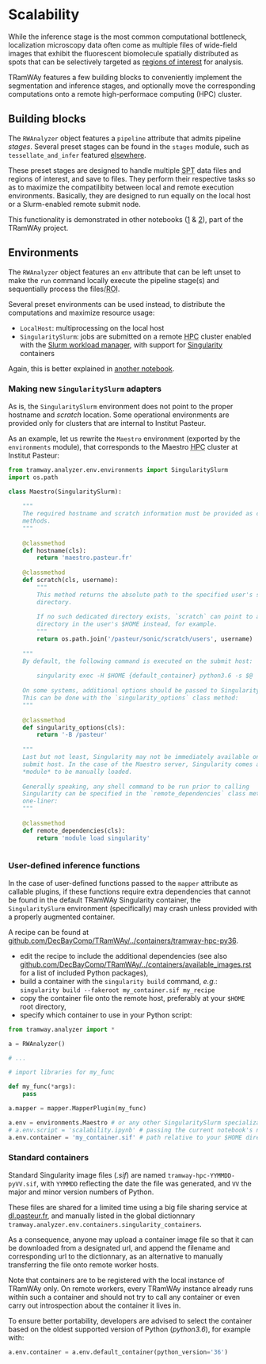 # Scalability

While the inference stage is the most common computational bottleneck, localization microscopy data often come as multiple files of wide-field images that exhibit the fluorescent biomolecule spatially distributed as spots that can be selectively targeted as [regions of interest](roi.md) for analysis.

TRamWAy features a few building blocks to conveniently implement the segmentation and inference stages, and optionally move the corresponding computations onto a remote high-performace computing (HPC) cluster.

## Building blocks

The `RWAnalyzer` object features a `pipeline` attribute that admits pipeline *stages*.
Several preset stages can be found in the `stages` module, such as `tessellate_and_infer` featured [elsewhere](inference.md#segmenting-and-inferring-all-at-once).

These preset stages are designed to handle multiple <abbr title="Single Particle Tracking">SPT</abbr> data files and regions of interest, and save to files. They perform their respective tasks so as to maximize the compatilibity between local and remote execution environments.
Basically, they are designed to run equally on the local host or a Slurm-enabled remote submit node.

This functionality is demonstrated in other notebooks ([1](https://mybinder.org/v2/gh/DecBayComp/TRamWAy/HEAD?filepath=notebooks%2FRWAnalyzer%20simple%20pipeline.ipynb) & [2](https://mybinder.org/v2/gh/DecBayComp/TRamWAy/HEAD?filepath=notebooks%2FRWAnalyzer%20multi-stage%20pipeline.ipynb)), part of the TRamWAy project.

## Environments

The `RWAnalyzer` object features an `env` attribute that can be left unset to make the `run` command locally execute the pipeline stage(s) and sequentially process the files/<abbr title="Regions Of Interest">ROI</abbr>.

Several preset environments can be used instead, to distribute the computations and maximize resource usage:

* `LocalHost`: multiprocessing on the local host
* `SingularitySlurm`: jobs are submitted on a remote <abbr title="High Performance Computing">HPC</abbr> cluster enabled with the [Slurm workload manager](https://slurm.schedmd.com/), with support for [Singularity](https://sylabs.io/guides/latest/user-guide/) containers

Again, this is better explained in [another notebook](https://mybinder.org/v2/gh/DecBayComp/TRamWAy/HEAD?filepath=notebooks%2FRWAnalyzer%20simple%20pipeline.ipynb).

### Making new `SingularitySlurm` adapters

As is, the `SingularitySlurm` environment does not point to the proper hostname and *scratch* location. Some operational environments are provided only for clusters that are internal to Institut Pasteur.

As an example, let us rewrite the `Maestro` environment (exported by the `environments` module), that corresponds to the Maestro <abbr title="High Performance Computing">HPC</abbr> cluster at Institut Pasteur:


```python
from tramway.analyzer.env.environments import SingularitySlurm
import os.path

class Maestro(SingularitySlurm):
    
    """
    The required hostname and scratch information must be provided as class
    methods.
    """
    
    @classmethod
    def hostname(cls):
        return 'maestro.pasteur.fr'
    
    @classmethod
    def scratch(cls, username):
        """
        This method returns the absolute path to the specified user's scratch
        directory.
        
        If no such dedicated directory exists, `scratch` can point to any
        directory in the user's $HOME instead, for example.
        """
        return os.path.join('/pasteur/sonic/scratch/users', username)
    
    """
    By default, the following command is executed on the submit host:
    
        singularity exec -H $HOME {default_container} python3.6 -s $@
        
    On some systems, additional options should be passed to Singularity.
    This can be done with the `singularity_options` class method:
    """
    
    @classmethod
    def singularity_options(cls):
        return '-B /pasteur'
    
    """
    Last but not least, Singularity may not be immediately available on the
    submit host. In the case of the Maestro server, Singularity comes as a
    *module* to be manually loaded.
    
    Generally speaking, any shell command to be run prior to calling
    Singularity can be specified in the `remote_dependencies` class method as a
    one-liner:
    """
    
    @classmethod
    def remote_dependencies(cls):
        return 'module load singularity'
        
```

### User-defined inference functions

In the case of user-defined functions passed to the `mapper` attribute as callable plugins, if these functions require extra dependencies that cannot be found in the default TRamWAy Singularity container, the `SingularitySlurm` environment (specifically) may crash unless provided with a properly augmented container.

A recipe can be found at [github.com/DecBayComp/TRamWAy/../containers/tramway-hpc-py36](https://github.com/DecBayComp/TRamWAy/blob/master/containers/tramway-hpc-py36).

* edit the recipe to include the additional dependencies (see also [github.com/DecBayComp/TRamWAy/../containers/available_images.rst](https://github.com/DecBayComp/TRamWAy/blob/master/containers/available_images.rst) for a list of included Python packages),
* build a container with the `singularity build` command, *e.g.*:
    ``singularity build --fakeroot my_container.sif my_recipe``
* copy the container file onto the remote host, preferably at your `$HOME` root directory,
* specify which container to use in your Python script:


```python
from tramway.analyzer import *

a = RWAnalyzer()

# ...

# import libraries for my_func

def my_func(*args):
    pass

a.mapper = mapper.MapperPlugin(my_func)

a.env = environments.Maestro # or any other SingularitySlurm specialization
# a.env.script = 'scalability.ipynb' # passing the current notebook's name is required from an IPython notebook
a.env.container = 'my_container.sif' # path relative to your $HOME directory on the remote host
```

### Standard containers

Standard Singularity image files (*.sif*) are named `tramway-hpc-YYMMDD-pyVV.sif`, with `YYMMDD` reflecting the date the file was generated, and ``VV`` the major and minor version numbers of Python.

These files are shared for a limited time using a big file sharing service at [dl.pasteur.fr](http://dl.pasteur.fr), and manually listed in the global dictionnary `tramway.analyzer.env.containers.singularity_containers`.

As a consequence, anyone may upload a container image file so that it can be downloaded from a designated url, and append the filename and corresponding url to the dictionnary, as an alternative to manually transferring the file onto remote worker hosts.

Note that containers are to be registered with the local instance of TRamWAy only. On remote workers, every TRamWAy instance already runs within such a container and should not try to call any container or even carry out introspection about the container it lives in.

To ensure better portability, developers are advised to select the container based on the oldest supported version of Python (*python3.6*), for example with:


```python
a.env.container = a.env.default_container(python_version='36')
```
